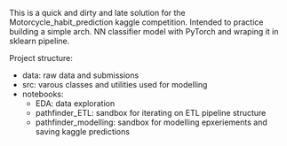 
This is a quick and dirty and late solution for the Motorcycle_habit_prediction kaggle competition. Intended to practice building a simple arch. NN classifier model with PyTorch and wraping it in sklearn pipeline.

Project structure:
<ul>
  <li>data: raw data and submissions</li>
  <li>src: varous classes and utilities used for modelling</li>
  <li>notebooks:
    <ul>
      <li>EDA: data exploration</li>
      <li>pathfinder_ETL: sandbox for iterating on ETL pipeline structure</li>
      <li>pathfinder_modelling: sandbox for modelling epxeriements and saving kaggle predictions</li>
    </ul>
</ul>